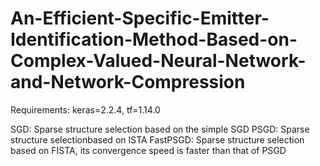 # An-Efficient-Specific-Emitter-Identification-Method-Based-on-Complex-Valued-Neural-Network-and-Network-Compression

Requirements: keras=2.2.4, tf=1.14.0

SGD: Sparse structure selection based on the simple SGD
PSGD: Sparse structure selectionbased on ISTA 
FastPSGD: Sparse structure selection based on FISTA, its convergence speed is faster than that of PSGD
